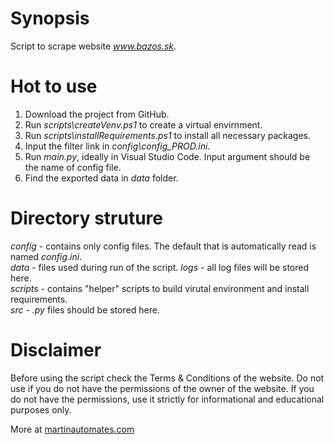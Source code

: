 # Synopsis
Script to scrape website *www.bazos.sk*.

# Hot to use
1. Download the project from GitHub.
2. Run *scripts\createVenv.ps1* to create a virtual envirnment.
3. Run *scripts\installRequirements.ps1* to install all necessary packages.
4. Input the filter link in *config\config_PROD.ini*.
5. Run *main.py*, ideally in Visual Studio Code. Input argument should be the name of config file.
6. Find the exported data in *data* folder.

# Directory struture
*config* - contains only config files. The default that is automatically read is named *config.ini*.  
*data* - files used during run of the script.
*logs* - all log files will be stored here.  
*scripts* - contains "helper" scripts to build virutal environment and install requirements.  
*src* - *.py* files should be stored here.

# Disclaimer
Before using the script check the Terms & Conditions of the website. Do not use if you do not have the permissions of the owner of the website. If you do not have the permissions, use it strictly for informational and educational purposes only.

More at [martinautomates.com](https://www.martinautomates.com)